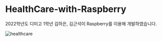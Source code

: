 # HealthCare-with-Raspberry

2022학년도 디미고 1학년 김하은, 김근석이 Raspberry를 이용해 개발하였습니다.

![healthcare](https://github.com/Haeun322/HealthCare-with-Raspberry/assets/130150214/98e22ba0-85ec-46d8-9217-5d7cc42a6266)
